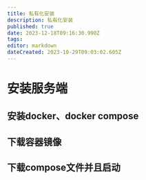 ```yaml
---
title: 私有化安装
description: 私有化安装
published: true
date: 2023-12-18T09:16:30.990Z
tags: 
editor: markdown
dateCreated: 2023-10-29T09:03:02.605Z
---
```


# 安装服务端
## 安装docker、docker compose
## 下载容器镜像
## 下载compose文件并且启动
